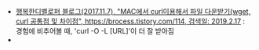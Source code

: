 - [행복한디벨로퍼 블로그(2017.11.7), "MAC에서 curl이용해서 파일 다운받기(wget, curl 공통점 및 차이점", https://brocess.tistory.com/114, 검색일: 2019.2.17](https://brocess.tistory.com/114) : 경험에 비추어볼 때, 'curl -O -L [URL]'이 더 잘 받아짐
-
